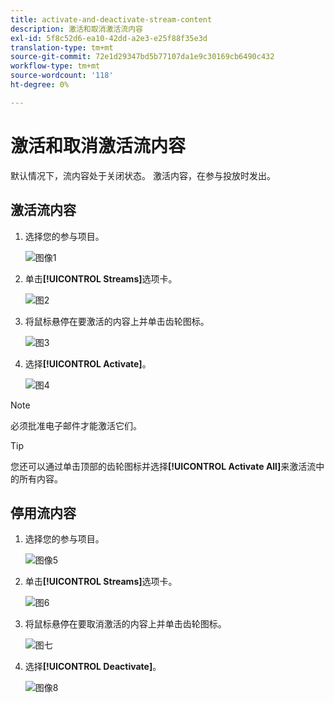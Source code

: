 ```yaml
---
title: activate-and-deactivate-stream-content
description: 激活和取消激活流内容
exl-id: 5f8c52d6-ea10-42dd-a2e3-e25f88f35e3d
translation-type: tm+mt
source-git-commit: 72e1d29347bd5b77107da1e9c30169cb6490c432
workflow-type: tm+mt
source-wordcount: '118'
ht-degree: 0%

---
```


# 激活和取消激活流内容

默认情况下，流内容处于关闭状态。 激活内容，在参与投放时发出。

## 激活流内容

1. 选择您的参与项目。

   ![图像1](/help/sky/assets/engagement-programs/activate-and-deactivate-stream-content/activate-and-deactivate-stream-content-1.png)

1. 单击&#x200B;**[!UICONTROL Streams]**&#x200B;选项卡。

   ![图2](/help/sky/assets/engagement-programs/activate-and-deactivate-stream-content/activate-and-deactivate-stream-content-2.png)

1. 将鼠标悬停在要激活的内容上并单击齿轮图标。

   ![图3](/help/sky/assets/engagement-programs/activate-and-deactivate-stream-content/activate-and-deactivate-stream-content-3.png)

1. 选择&#x200B;**[!UICONTROL Activate]**。

   ![图4](/help/sky/assets/engagement-programs/activate-and-deactivate-stream-content/activate-and-deactivate-stream-content-4.png)

>[!NOTE]
>
>必须批准电子邮件才能激活它们。

>[!TIP]
>
>您还可以通过单击顶部的齿轮图标并选择&#x200B;**[!UICONTROL Activate All]**&#x200B;来激活流中的所有内容。

## 停用流内容

1. 选择您的参与项目。

   ![图像5](/help/sky/assets/engagement-programs/activate-and-deactivate-stream-content/activate-and-deactivate-stream-content-5.png)

1. 单击&#x200B;**[!UICONTROL Streams]**&#x200B;选项卡。

   ![图6](/help/sky/assets/engagement-programs/activate-and-deactivate-stream-content/activate-and-deactivate-stream-content-6.png)

1. 将鼠标悬停在要取消激活的内容上并单击齿轮图标。

   ![图七](/help/sky/assets/engagement-programs/activate-and-deactivate-stream-content/activate-and-deactivate-stream-content-7.png)

1. 选择&#x200B;**[!UICONTROL Deactivate]**。

   ![图像8](/help/sky/assets/engagement-programs/activate-and-deactivate-stream-content/activate-and-deactivate-stream-content-8.png)
